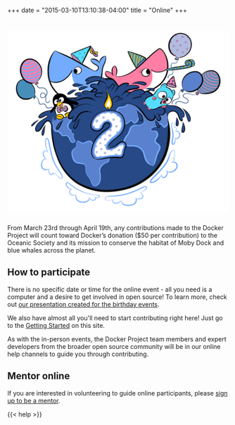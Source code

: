+++
date = "2015-03-10T13:10:38-04:00"
title = "Online"
+++

# ![Docker Party](/images/2-years.png)

From March 23rd through April 19th, any contributions made to the Docker Project will count toward Docker’s donation ($50 per contribution) to the Oceanic Society and its mission to conserve the habitat of Moby Dock and blue whales across the planet.

## How to participate

There is no specific date or time for the online event - all you need is a computer and a desire to get involved in open source! To learn more, check out [our presentation created for the birthday events](/images/presentation.pdf). 

We also have almost all you'll need to start contributing right here! Just go to the [Getting Started](/getting-started) on this site.

As with the in-person events, the Docker Project team members and expert developers from the broader open source community will be in our online help channels to guide you through contributing.

## Mentor online

If you are interested in volunteering to guide online participants, please [sign up to be a mentor](http://goo.gl/forms/TAFVpnh3K8).




{{< help >}}
